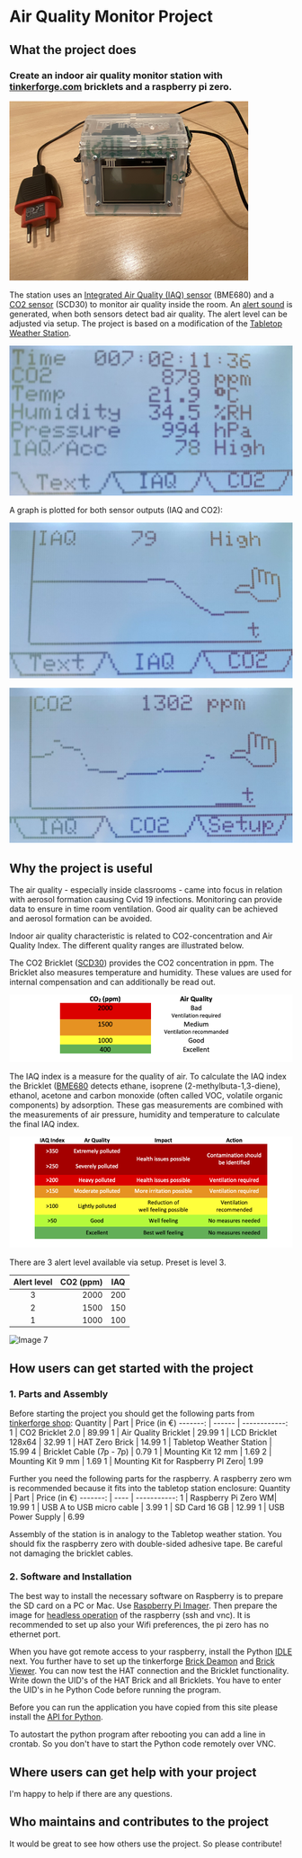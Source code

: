 # Air Quality Monitor Project 

## What the project does

### Create an indoor air quality monitor station with [tinkerforge.com](https://tinkerforge.com/en/doc/) bricklets and a raspberry pi zero.
![Image 1](/images/IMG_6932.png)

The station uses an [Integrated Air Quality (IAQ) sensor](https://www.tinkerforge.com/en/doc/Hardware/Bricklets/Air_Quality.html#air-quality-bricklet) (BME680) and a [CO2 sensor](https://www.tinkerforge.com/en/doc/Hardware/Bricklets/CO2_V2.html) (SCD30) to monitor air quality inside the room. An [alert sound](https://www.tinkerforge.com/en/doc/Hardware/Bricklets/Piezo_Speaker_V2.html#piezo-speaker-v2-bricklet) is generated, when both sensors detect bad air quality. The alert level can be adjusted via setup. The project is based on a modification of the [Tabletop Weather Station](https://www.tinkerforge.com/en/doc/Kits/TabletopWeatherStation/TabletopWeatherStation.html).

![Image 2](/images/IMG_6940.png)

A graph is plotted for both sensor outputs (IAQ and CO2):

![Image 3](/images/IMG_6941.png)

![Image 4](/images/IMG_6942.png)

## Why the project is useful

The air quality - especially inside classrooms - came into focus in relation with aerosol formation causing Cvid 19 infections. Monitoring can provide data to ensure in time room ventilation. Good air quality can be achieved and aerosol formation can be avoided. 

Indoor air quality characteristic is related to CO2-concentration and Air Quality Index. The different quality ranges are illustrated below.

The CO2 Bricklet ([SCD30](https://github.com/Tinkerforge/co2-v2-bricklet/raw/master/datasheets/SCD30.pdf)) provides the CO2 concentration in ppm. The Bricklet also measures temperature and humidity. These values are used for internal compensation and can additionally be read out.

![Image 5](/images/CO2.png)

The IAQ index is a measure for the quality of air. To calculate the IAQ index the Bricklet ([BME680](https://www.bosch-sensortec.com/media/boschsensortec/downloads/datasheets/bst-bme680-ds001.pdf) detects ethane, isoprene (2-methylbuta-1,3-diene), ethanol, acetone and carbon monoxide (often called VOC, volatile organic components) by adsorption. These gas measurements are combined with the measurements of air pressure, humidity and temperature to calculate the final IAQ index.

![Image 6](/images/IAQ.png)

There are 3 alert level available via setup. Preset is level 3. 

Alert level  | CO2 (ppm) |  IAQ
:----------: | --------: |  --------
 3 | 2000  | 200
 2 | 1500  | 150
 1 | 1000  | 100

![Image 7](/images/IMG_6943.png)

## How users can get started with the project

### 1. Parts and Assembly

Before starting the project you should get the following parts from [tinkerforge shop](https://www.tinkerforge.com/en/shop/):
Quantity | Part   | Price (in €)
-------: | ------ | ------------:
1 | CO2 Bricklet 2.0 | 89.99
1 | Air Quality Bricklet | 29.99
1 | LCD Bricklet 128x64 | 32.99
1 | HAT Zero Brick | 14.99
1 | Tabletop Weather Station | 15.99
4 | Bricklet Cable (7p - 7p) | 0.79
1 | Mounting Kit 12 mm | 1.69
2 | Mounting Kit 9 mm | 1.69
1 | Mounting Kit for Raspberry PI Zero| 1.99

Further you need the following parts for the raspberry. A raspberry zero wm is recommended because it fits into the tabletop station enclosure:
Quantity | Part | Price (in €)
-------: | ---- | -----------:
1 | Raspberry Pi Zero WM| 19.99
1 | USB A to USB micro cable | 3.99
1 | SD Card 16 GB | 12.99
1 | USB Power Supply | 6.99

Assembly of the station is in analogy to the Tabletop weather station. You should fix the raspberry zero with double-sided adhesive tape. Be careful not damaging the bricklet cables.

### 2. Software and Installation

The best way to install the necessary software on Raspberry is to prepare the SD card on a PC or Mac. Use [Raspberry Pi Imager](https://www.raspberrypi.org/software/). Then prepare the image for [headless operation](https://www.raspberrypi.org/documentation/configuration/wireless/headless.md) of the raspberry (ssh and vnc). It is recommended to set up also your Wifi preferences, the pi zero has no ethernet port.

When you have got remote access to your raspberry, install the Python [IDLE](https://projects.raspberrypi.org/en/projects/generic-python-install-python3#linux) next. You further have to set up the tinkerforge [Brick Deamon](https://www.tinkerforge.com/en/doc/Software/Brickd.html#brickd) and [Brick Viewer](https://www.tinkerforge.com/en/doc/Software/Brickv.html#brickv). You can now test the HAT connection and the Bricklet functionality. Write down the UID's of the HAT Brick and all Bricklets. You have to enter the UID's in he Python Code before running the program.

Before you can run the application you have copied from this site please install the [API for Python](https://www.tinkerforge.com/en/doc/Software/API_Bindings_Python.html#api-bindings-python).

To autostart the python program after rebooting you can add a line in crontab. So you don't have to start the Python code remotely over VNC.


## Where users can get help with your project

I'm happy to help if there are any questions.

## Who maintains and contributes to the project

It would be great to see how others use the project. So please contribute!
